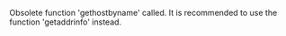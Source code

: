 Obsolete function 'gethostbyname' called. It is recommended to use the function 'getaddrinfo' instead.